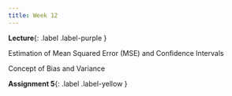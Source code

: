 ```yaml
---
title: Week 12
---
```


 **Lecture**{: .label .label-purple }
 
Estimation of Mean Squared Error (MSE) and Confidence Intervals

Concept of Bias and Variance

  <!-- **Syllabus**{: .label .label-yellow } [PDF](../assets/lectures/Syllabus.pdf) -->
  **Assignment 5**{: .label .label-yellow }
   <!-- [PDF](../assets/lectures/Q5.pdf) -->
